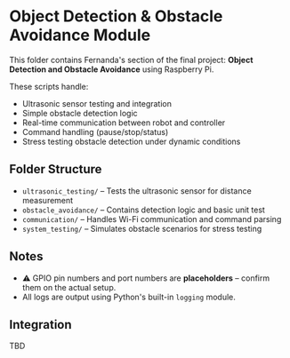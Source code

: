 # Object Detection & Obstacle Avoidance Module

This folder contains Fernanda's section of the final project: **Object Detection and Obstacle Avoidance** using Raspberry Pi.

These scripts handle:
- Ultrasonic sensor testing and integration
- Simple obstacle detection logic
- Real-time communication between robot and controller
- Command handling (pause/stop/status)
- Stress testing obstacle detection under dynamic conditions

## Folder Structure

- `ultrasonic_testing/` – Tests the ultrasonic sensor for distance measurement
- `obstacle_avoidance/` – Contains detection logic and basic unit test
- `communication/` – Handles Wi-Fi communication and command parsing
- `system_testing/` – Simulates obstacle scenarios for stress testing

## Notes

- ⚠️ GPIO pin numbers and port numbers are **placeholders** – confirm them on the actual setup.
- All logs are output using Python's built-in `logging` module.

## Integration

TBD

